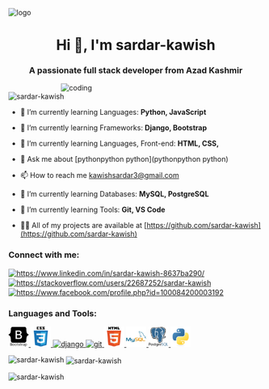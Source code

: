 ![logo](https://github.com/[sardar-kawish/sardar-kawish/blob/main/Blue%2C%20Green%2C%20and%20White%20Modern%20Tech%20Web%20Developer%20LinkedIn%20Banner.png])
<h1 align="center">Hi 👋, I'm sardar-kawish</h1>
<h3 align="center">A passionate full stack developer from Azad Kashmir</h3>
<img align="right" alt="coding" width="400" src="https://user-images.githubusercontent.com/55389276/140866485-8fb1c876-9a8f-4d6a-98dc-08c4981eaf70.gif"
<p align="left"> <img src="https://komarev.com/ghpvc/?username=sardar-kawish&label=Profile%20views&color=0e75b6&style=flat" alt="sardar-kawish" /> </p>

- 🌱 I’m currently learning Languages: **Python, JavaScript**

- 🌱 I’m currently learning Frameworks: **Django, Bootstrap**

- 🌱 I’m currently learning Languages, Front-end: **HTML, CSS,**

- 💬 Ask me about [pythonpython python](pythonpython python)

- 📫 How to reach me [kawishsardar3@gmail.com](kawishsardar3@gmail.com)

- 🌱 I’m currently learning Databases: **MySQL, PostgreSQL**

- 🌱 I’m currently learning Tools: **Git, VS Code**

- 👨‍💻 All of my projects are available at [https://github.com/sardar-kawish](https://github.com/sardar-kawish)

<h3 align="left">Connect with me:</h3>
<p align="left">
<a href="https://linkedin.com/in/https://www.linkedin.com/in/sardar-kawish-8637ba290/" target="blank"><img align="center" src="https://raw.githubusercontent.com/rahuldkjain/github-profile-readme-generator/master/src/images/icons/Social/linked-in-alt.svg" alt="https://www.linkedin.com/in/sardar-kawish-8637ba290/" height="30" width="40" /></a>
<a href="https://stackoverflow.com/users/https://stackoverflow.com/users/22687252/sardar-kawish" target="blank"><img align="center" src="https://raw.githubusercontent.com/rahuldkjain/github-profile-readme-generator/master/src/images/icons/Social/stack-overflow.svg" alt="https://stackoverflow.com/users/22687252/sardar-kawish" height="30" width="40" /></a>
<a href="https://fb.com/https://www.facebook.com/profile.php?id=100084200003192" target="blank"><img align="center" src="https://raw.githubusercontent.com/rahuldkjain/github-profile-readme-generator/master/src/images/icons/Social/facebook.svg" alt="https://www.facebook.com/profile.php?id=100084200003192" height="30" width="40" /></a>
</p>

<h3 align="left">Languages and Tools:</h3>
<p align="left"> <a href="https://getbootstrap.com" target="_blank" rel="noreferrer"> <img src="https://raw.githubusercontent.com/devicons/devicon/master/icons/bootstrap/bootstrap-plain-wordmark.svg" alt="bootstrap" width="40" height="40"/> </a> <a href="https://www.w3schools.com/css/" target="_blank" rel="noreferrer"> <img src="https://raw.githubusercontent.com/devicons/devicon/master/icons/css3/css3-original-wordmark.svg" alt="css3" width="40" height="40"/> </a> <a href="https://www.djangoproject.com/" target="_blank" rel="noreferrer"> <img src="https://cdn.worldvectorlogo.com/logos/django.svg" alt="django" width="40" height="40"/> </a> <a href="https://git-scm.com/" target="_blank" rel="noreferrer"> <img src="https://www.vectorlogo.zone/logos/git-scm/git-scm-icon.svg" alt="git" width="40" height="40"/> </a> <a href="https://www.w3.org/html/" target="_blank" rel="noreferrer"> <img src="https://raw.githubusercontent.com/devicons/devicon/master/icons/html5/html5-original-wordmark.svg" alt="html5" width="40" height="40"/> </a> <a href="https://www.mysql.com/" target="_blank" rel="noreferrer"> <img src="https://raw.githubusercontent.com/devicons/devicon/master/icons/mysql/mysql-original-wordmark.svg" alt="mysql" width="40" height="40"/> </a> <a href="https://www.postgresql.org" target="_blank" rel="noreferrer"> <img src="https://raw.githubusercontent.com/devicons/devicon/master/icons/postgresql/postgresql-original-wordmark.svg" alt="postgresql" width="40" height="40"/> </a> <a href="https://www.python.org" target="_blank" rel="noreferrer"> <img src="https://raw.githubusercontent.com/devicons/devicon/master/icons/python/python-original.svg" alt="python" width="40" height="40"/> </a> </p>

<p><img align="left" src="https://github-readme-stats.vercel.app/api/top-langs?username=sardar-kawish&show_icons=true&locale=en&layout=compact" alt="sardar-kawish" /></p>

<p>&nbsp;<img align="center" src="https://github-readme-stats.vercel.app/api?username=sardar-kawish&show_icons=true&locale=en" alt="sardar-kawish" /></p>

<p><img align="center" src="https://github-readme-streak-stats.herokuapp.com/?user=sardar-kawish&" alt="sardar-kawish" /></p>

